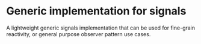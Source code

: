 # Generic implementation for signals

A lightweight generic signals implementation that can be used for fine-grain reactivity, or general purpose observer pattern use cases.
